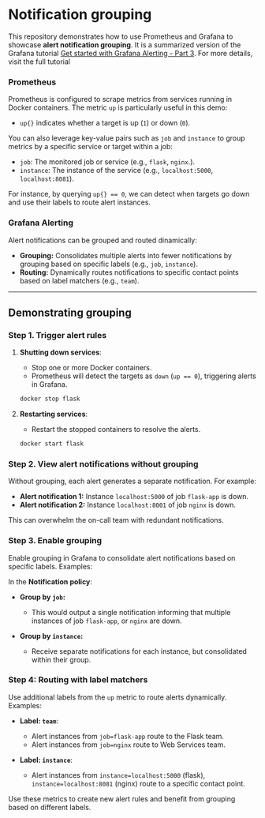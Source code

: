 # Notification grouping

This repository demonstrates how to use Prometheus and Grafana to showcase **alert notification grouping**. It is a summarized version of the Grafana tutorial [Get started with Grafana Alerting - Part 3](https://grafana.com/tutorials/alerting-get-started-pt3/). For more details, visit the full tutorial

### Prometheus
Prometheus is configured to scrape metrics from services running in Docker containers. The metric `up` is particularly useful in this demo:

- `up{}` indicates whether a target is up (`1`) or down (`0`).

You can also leverage key-value pairs such as `job` and `instance` to group metrics by a specific service or target within a job:

  - `job`: The monitored job or service (e.g., `flask`, `nginx`.).
  - `instance`: The instance of the service (e.g., `localhost:5000`, `localhost:8081`).

For instance, by querying `up{} == 0`, we can detect when targets go down and use their labels to route alert instances.

### Grafana Alerting

Alert notifications can be grouped and routed dinamically:

- **Grouping:** Consolidates multiple alerts into fewer notifications by grouping based on specific labels (e.g., `job`, `instance`).
- **Routing:** Dynamically routes notifications to specific contact points based on label matchers (e.g., `team`).

---

## Demonstrating grouping

### Step 1. Trigger alert rules
1. **Shutting down services**:
   - Stop one or more Docker containers.
   - Prometheus will detect the targets as `down` (`up == 0`), triggering alerts in Grafana.

   ```bash
   docker stop flask
   ```

2. **Restarting services**:
   - Restart the stopped containers to resolve the alerts.

   ```bash
   docker start flask
   ```

### Step 2. View alert notifications without grouping
Without grouping, each alert generates a separate notification. For example:

- **Alert notification 1:** Instance `localhost:5000` of job `flask-app` is down.
- **Alert notification 2:** Instance `localhost:8001` of job `nginx` is down.

This can overwhelm the on-call team with redundant notifications.

### Step 3. Enable grouping
Enable grouping in Grafana to consolidate alert notifications based on specific labels. Examples:

In the **Notification policy**:

- **Group by `job`:**
  - This would output a single notification informing that multiple instances of job `flask-app`, or `nginx` are down.

- **Group by `instance`:**
  - Receive separate notifications for each instance, but consolidated within their group.

### Step 4: Routing with label matchers
Use additional labels from the `up` metric to route alerts dynamically. Examples:

- **Label: `team`**:
  - Alert instances from `job=flask-app` route to the Flask team.
  - Alert instances from `job=nginx` route to Web Services team.

- **Label: `instance`**:
  - Alert instances from `instance=localhost:5000` (flask), `instance=localhost:8081` (nginx) route to a specific contact point.


Use these metrics to create new alert rules and benefit from grouping based on different labels.
